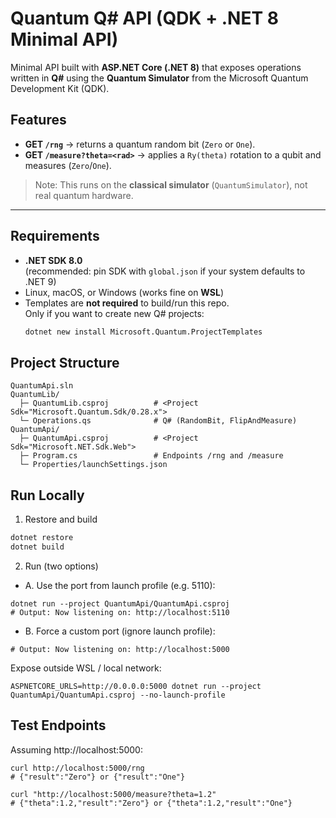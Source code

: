 # Quantum Q# API (QDK + .NET 8 Minimal API)

Minimal API built with **ASP.NET Core (.NET 8)** that exposes operations written in **Q#** using the **Quantum Simulator** from the Microsoft Quantum Development Kit (QDK).

## Features

- **GET `/rng`** → returns a quantum random bit (`Zero` or `One`).
- **GET `/measure?theta=<rad>`** → applies a `Ry(theta)` rotation to a qubit and measures (`Zero`/`One`).

> Note: This runs on the **classical simulator** (`QuantumSimulator`), not real quantum hardware.

---

## Requirements

- **.NET SDK 8.0**  
  (recommended: pin SDK with `global.json` if your system defaults to .NET 9)
- Linux, macOS, or Windows (works fine on **WSL**)
- Templates are **not required** to build/run this repo.  
  Only if you want to create new Q# projects:  
  ```bash
  dotnet new install Microsoft.Quantum.ProjectTemplates
  ```

## Project Structure
```
QuantumApi.sln
QuantumLib/
  ├─ QuantumLib.csproj          # <Project Sdk="Microsoft.Quantum.Sdk/0.28.x">
  └─ Operations.qs              # Q# (RandomBit, FlipAndMeasure)
QuantumApi/
  ├─ QuantumApi.csproj          # <Project Sdk="Microsoft.NET.Sdk.Web">
  ├─ Program.cs                 # Endpoints /rng and /measure
  └─ Properties/launchSettings.json
```

## Run Locally
1) Restore and build
```bash
dotnet restore
dotnet build
```

2) Run (two options)
- A. Use the port from launch profile (e.g. 5110):
```
dotnet run --project QuantumApi/QuantumApi.csproj
# Output: Now listening on: http://localhost:5110
```

- B. Force a custom port (ignore launch profile):

```ASPNETCORE_URLS=http://localhost:5000 dotnet run --project QuantumApi/QuantumApi.csproj --no-launch-profile
# Output: Now listening on: http://localhost:5000
```

Expose outside WSL / local network:
```
ASPNETCORE_URLS=http://0.0.0.0:5000 dotnet run --project QuantumApi/QuantumApi.csproj --no-launch-profile
```

## Test Endpoints

Assuming http://localhost:5000:
```
curl http://localhost:5000/rng
# {"result":"Zero"} or {"result":"One"}

curl "http://localhost:5000/measure?theta=1.2"
# {"theta":1.2,"result":"Zero"} or {"theta":1.2,"result":"One"}
```